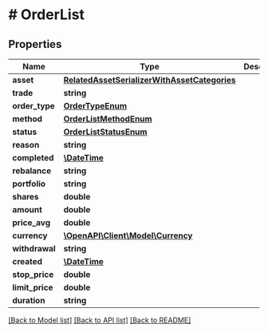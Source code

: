 # # OrderList

## Properties

Name | Type | Description | Notes
------------ | ------------- | ------------- | -------------
**asset** | [**RelatedAssetSerializerWithAssetCategories**](RelatedAssetSerializerWithAssetCategories.md) |  | [readonly]
**trade** | **string** |  | [readonly]
**order_type** | [**OrderTypeEnum**](OrderTypeEnum.md) |  | [readonly]
**method** | [**OrderListMethodEnum**](OrderListMethodEnum.md) |  | [readonly]
**status** | [**OrderListStatusEnum**](OrderListStatusEnum.md) |  | [readonly]
**reason** | **string** |  | [readonly]
**completed** | [**\DateTime**](\DateTime.md) |  | [readonly]
**rebalance** | **string** |  | [readonly]
**portfolio** | **string** |  | [readonly]
**shares** | **double** |  | [readonly]
**amount** | **double** |  | [readonly]
**price_avg** | **double** |  | [readonly]
**currency** | [**\OpenAPI\Client\Model\Currency**](Currency.md) |  |
**withdrawal** | **string** |  | [readonly]
**created** | [**\DateTime**](\DateTime.md) |  | [readonly]
**stop_price** | **double** |  | [readonly]
**limit_price** | **double** |  | [readonly]
**duration** | **string** |  | [readonly]

[[Back to Model list]](../../README.md#models) [[Back to API list]](../../README.md#endpoints) [[Back to README]](../../README.md)
